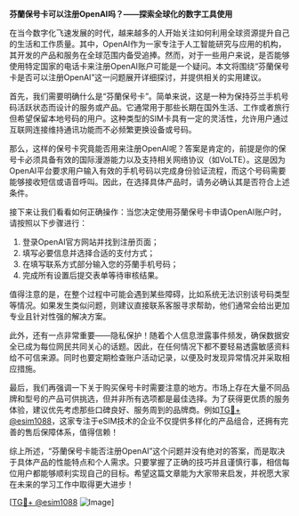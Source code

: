 **芬蘭保号卡可以注册OpenAI吗？——探索全球化的数字工具使用**

在当今数字化飞速发展的时代，越来越多的人开始关注如何利用全球资源提升自己的生活和工作质量。其中，OpenAI作为一家专注于人工智能研究与应用的机构，其开发的产品和服务在全球范围内备受追捧。然而，对于一些用户来说，是否能够使用特定国家的电话卡来注册OpenAI账户可能是一个疑问。本文将围绕“芬蘭保号卡是否可以注册OpenAI”这一问题展开详细探讨，并提供相关的实用建议。

首先，我们需要明确什么是“芬蘭保号卡”。简单来说，这是一种为保持芬兰手机号码活跃状态而设计的服务或产品。它通常用于那些长期在国外生活、工作或者旅行但希望保留本地号码的用户。这种类型的SIM卡具有一定的灵活性，允许用户通过互联网连接维持通讯功能而不必频繁更换设备或号码。

那么，这样的保号卡究竟能否用来注册OpenAI呢？答案是肯定的，前提是你的保号卡必须具备有效的国际漫游能力以及支持相关网络协议（如VoLTE）。这是因为OpenAI平台要求用户输入有效的手机号码以完成身份验证流程，而这个号码需要能够接收短信或语音呼叫。因此，在选择具体产品时，请务必确认其是否符合上述条件。

接下来让我们看看如何正确操作：当您决定使用芬蘭保号卡申请OpenAI账户时，请按照以下步骤进行：
1. 登录OpenAI官方网站并找到注册页面；
2. 填写必要信息并选择合适的支付方式；
3. 在填写联系方式部分输入您的芬蘭手机号码；
4. 完成所有设置后提交表单等待审核结果。

值得注意的是，在整个过程中可能会遇到某些障碍，比如系统无法识别该号码类型等情况。如果发生类似问题，则建议直接联系客服寻求帮助，他们通常会给出更加专业且针对性强的解决方案。

此外，还有一点非常重要——隐私保护！随着个人信息泄露事件频发，确保数据安全已成为每位网民共同关心的话题。因此，在任何情况下都不要轻易透露敏感资料给不可信来源。同时也要定期检查账户活动记录，以便及时发现异常情况并采取相应措施。

最后，我们再强调一下关于购买保号卡时需要注意的地方。市场上存在大量不同品牌和型号的产品可供挑选，但并非所有选项都是最佳选择。为了获得更优质的服务体验，建议优先考虑那些口碑良好、服务周到的品牌商。例如[TG💪+ @esim1088](https://t.me/s/esim1088)，这家专注于eSIM技术的企业不仅提供多样化的产品组合，还拥有完善的售后保障体系，值得信赖！

综上所述，“芬蘭保号卡能否注册OpenAI”这个问题并没有绝对的答案，而是取决于具体产品的性能特点和个人需求。只要掌握了正确的技巧并且谨慎行事，相信每位用户都能够顺利实现自己的目标。希望这篇文章能为大家带来启发，并祝愿大家在未来的学习工作中取得更大进步！

[[TG💪+ @esim1088](https://t.me/s/esim1088) ![Image](https://i.postimg.cc/4NQfJmqS/Snipaste-2025-05-13-00-14-12.png)]